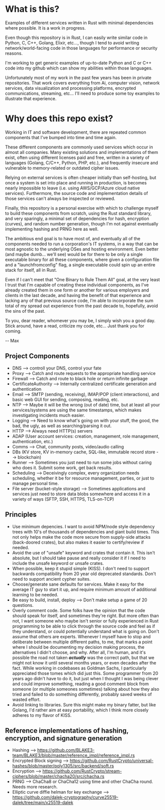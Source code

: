 # What is this?
Examples of different services written in Rust with minimal dependencies where possible. It is a work in progress.

Even though this repository is in Rust, I can easily write similar code in Python, C, C++, Golang, Elixir, etc..., though I tend to avoid writing network/world-facing code in those languages for performance or security reasons. 

I'm working to get generic examples of up-to-date Python and C or C++ code into my github which can show my abilities within those languages.

Unfortunately most of my work in the past few years has been in private repositories.
That work covers everything from Ai, computer vision, network services, data visualization and processing platforms, encrypted communications, streaming, etc... I'll need to produce some toy examples to illustrate that experience.

# Why does this repo exist?
Working in IT and software development, there are repeated common components that I've bumped into time and time again.

These different components are commonly used services which occur in almost all companies. Many existing solutions and implementations of them exist, often using different licenses paid and free, written in a variety of languages (Golang, C/C++, Python, PHP, etc.), and frequently insecure and vulnerable to memory-related or outdated cipher issues.

Relying on external services is often cheaper initially than self-hosting, but once a system is set into place and running in production, is becomes nearly impossible to leave (i.e. using AWS/GCP/Azure cloud native services). Furthermore, the source code and implementation details of those services can't always be inspected or reviewed.

Finally, this repository is a personal exercise with which to challenge myself to build these components from scratch, using the Rust standard library, and very sparingly, a minimal set of dependencies for hash, encryption (curves), and random number generation, though I'm not against eventually implementing hashing and PRNG here as well.

The ambitious end goal is to have most of, and eventually all of the components needed to run a corporation's IT systems, in a way that can be most agnostic to the underlying OSes and hosting environment. Even better (and maybe dumb... we'll see) would be for there to be only a single executable binary for all these components, where given a configuration file and a "launchfromconfig" flag, a single executable could spin up an entire stack for itself, all in Rust.

Even if I can't meet that "One Binary to Rule Them All" goal, at the very least I trust that I'm capable of creating these individual components, as I've already created them in one form or another for various employers and clients in the last decade, and having the benefit of that experience and lacking any of that previous source code, I'm able to incorporate the sum total of my spread out experience from the past decade to, hopefully, avoid the sins of the past.

To you, dear reader, whomever you may be, I simply wish you a good day. Stick around, have a read, criticize my code, etc... Just thank you for coming.

-- Max

## Project Components
 - DNS --> controll your DNS, control your fate 
 - Proxy --> Catch and route requests to the appropriate handling service
 - Firewall --> Catch and route to black hole or return infinite garbage
 - CertificateAuthority --> Internally centralized certificate generation and authentication
 - Email --> SMTP (sending, receiving), IMAP/POP (client interactions), and basic web GUI for sending, composing, reading, etc.
 - NTP --> Maybe it will be the wrong (out of date) time, but at least all your services/systems are using the same timestamps, which makes investigating incidents much easier.
 - Logging --> Need to know what's going on with your stuff, the good, the bad, the ugly, as well as searching/parsing it out.
 - HTTP --> Always need HTTP(s) servers
 - ADAP (User account services: creation, management, role management, authentication, etc.)
 - Comms --> Chat, community posts, video/audio calling
 - DBs (KV store, KV in-memory cache, SQL-like, immutable record store --> blockchain)
 - Runner --> Sometimes you just need to run some jobs without caring who does it. Submit some work, get back results.
 - Scheduling --> Deceivingly complex, every organization needs scheduling, whether it be for resource management, parties, or just to manage personal time.
 - File server (bucket-style storage) --> Sometimes applications and services just need to store data blobs somewhere and access it in a variety of ways (SFTP, SSH, HTTPS, TLS-on-TCP)

## Principles
* Use minimum depencies. I want to avoid NPM/node style dependency trees with 10's of thousands of dependencies and giant build times. This not only helps make the code more secure from supply-side attacks (back-doored crates), but also makes it easier to certify/review if needed.
* Avoid the use of "unsafe" keyword and crates that contain it. This isn't absolute, but I should take pause and really consider it if I need to include the unsafe keyword or unsafe crates.
* When possible, keep it stupid simple (KISS). I don't need to support backwards compatibility from 20 year old deprecated standards. Don't need to support ancient cypher suites.
* Choose/generate sane defaults for services. Make it easy for the average IT guy to start it up, and require minimum amount of additional learning to be needed.
* Be easy to build, install, deploy --> Don't make setup a game of 20 questions.
* Overly comment code. Some folks have the opinion that the code should speak for itself, and sometimes they're right. But more often than not, I want someone who maybe isn't senior or fully experienced in Rust programming to be able to click through the source code and feel as if they understand, or could potentially understand what is going on. Don't assume that others are experts. Whenever I myself have to stop and deliberate between multiple different paths, to me, that marks a point where I should be documenting my decision making process, the alternatives I didn't choose, and why. After all, I'm human, and it's possible the road not taken ***actually*** was the correct path, but that we might not know it until several months years, or even decades after the fact. While working in codebases as Goldman Sachs, I particularly appreciated those tomes which did just this. Some programmer from 20 years ago didn't have to do it, but just when I thought I was being clever and could improve something, reading a good comment block from someone (or multiple someones sometimes) talking about how they also tried and failed to do something differently, probably saved weeks of wasted effort.
* Avoid linking to libraries. Sure this might make my binary fatter, but like Golang, I'd rather aim at easy portability, which I think more closely adheres to my flavor of KISS.

## Reference implementations of hashing, encryption, and signature generation
* Hashing --> https://github.com/BLAKE3-team/BLAKE3/blob/master/reference_impl/reference_impl.rs
* Encrypted Block signing --> https://github.com/RustCrypto/universal-hashes/blob/master/poly1305/src/backend/soft.rs
* Encryption --> https://github.com/RustCrypto/stream-ciphers/blob/master/chacha20/src/chacha.rs
* PRNG --> ChaCha8 or ChaCha12 using time and other ChaCha round. Needs more research.
* Elliptic curve diffie helman for key exchange --> https://github.com/dalek-cryptography/curve25519-dalek/tree/main/x25519-dalek
